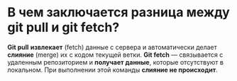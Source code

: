 В чем  заключается разница между git pull и git fetch?
=====================

**Git pull** **извлекает** (fetch) данные с сервера и автоматически делает **слияние** (merge) их с кодом текущей ветки. **Git fetch** — связывается с удаленным репозиторием и **получает данные**, которые отсутствуют в локальном. При выполнении этой команды **слияние не происходит**.

